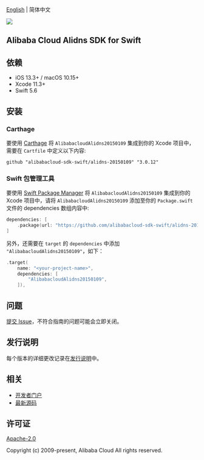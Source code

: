 [English](README.md) | 简体中文

![](https://aliyunsdk-pages.alicdn.com/icons/AlibabaCloud.svg)

## Alibaba Cloud Alidns SDK for Swift

## 依赖

- iOS 13.3+ / macOS 10.15+
- Xcode 11.3+
- Swift 5.6

## 安装

### Carthage

要使用 [Carthage](https://github.com/Carthage/Carthage) 将 `AlibabacloudAlidns20150109` 集成到你的 Xcode 项目中，需要在 `Cartfile` 中定义以下内容:

```ogdl
github "alibabacloud-sdk-swift/alidns-20150109" "3.0.12"
```

### Swift 包管理工具

要使用 [Swift Package Manager](https://swift.org/package-manager/) 将 `AlibabacloudAlidns20150109` 集成到你的 Xcode 项目中，请将 `AlibabacloudAlidns20150109` 添加至你的 `Package.swift` 文件的 dependencies 数组内容中:

```swift
dependencies: [
    .package(url: "https://github.com/alibabacloud-sdk-swift/alidns-20150109.git", from: "3.0.12")
]
```

另外，还需要在 `target` 的 `dependencies` 中添加 `"AlibabacloudAlidns20150109"`，如下：

```swift
.target(
    name: "<your-project-name>",
    dependencies: [
        "AlibabacloudAlidns20150109",
    ]),
```

## 问题

[提交 Issue](https://github.com/alibabacloud-sdk-swift/alidns-20150109/issues/new)，不符合指南的问题可能会立即关闭。

## 发行说明

每个版本的详细更改记录在[发行说明](./ChangeLog.txt)中。

## 相关

* [开发者门户](https://next.api.aliyun.com/home)
* [最新源码](https://github.com/alibabacloud-sdk-swift/alidns-20150109)

## 许可证

[Apache-2.0](http://www.apache.org/licenses/LICENSE-2.0)

Copyright (c) 2009-present, Alibaba Cloud All rights reserved.
